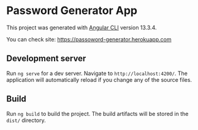 # Password Generator App

This project was generated with [Angular CLI](https://github.com/angular/angular-cli) version 13.3.4.

You can check site: https://passoword-generator.herokuapp.com

## Development server

Run `ng serve` for a dev server. Navigate to `http://localhost:4200/`. The application will automatically reload if you change any of the source files.

## Build

Run `ng build` to build the project. The build artifacts will be stored in the `dist/` directory.
